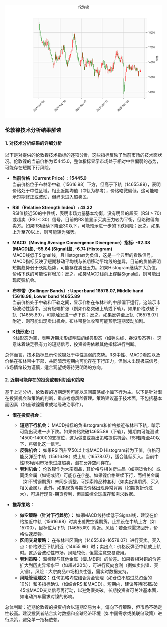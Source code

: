 ![图](ni.png)

### 伦敦镍技术分析结果解读

#### 1. 对技术分析结果的详细分析
以下是对提供的伦敦镍技术指标的逐项分析，这些指标反映了当前市场的技术面状况。伦敦镍的当前价格为15445.0，整体指标显示市场处于相对中性偏弱的态势，可能存在短期下行风险。

- **当前价格（Current Price）: 15445.0**  
  当前价格位于布林带中轨（15616.98）下方，但高于下轨（14655.89），表明价格处于中性区域。相比近期均值（中轨为参考），价格略微偏低，这可能暗示短期修正或波动，但尚未进入超卖区。

- **RSI（Relative Strength Index）: 48.32**  
  RSI值接近50的中性线，表明市场力量基本均衡，没有明显的超买（RSI > 70）或超卖（RSI < 30）信号。目前的RSI值显示买卖压力较为平衡，但略微偏向卖方。如果RSI继续下降至30以下，可能预示进一步的下跌风险；反之，如果上升至70以上，则可能转为强势。

- **MACD（Moving Average Convergence Divergence）指标: -62.38 (MACD线), -55.64 (Signal线), -6.74 (Histogram)**  
  MACD线低于Signal线，且Histogram为负值，这是一个典型的看跌信号。MACD指标反映了短期移动平均线与长期移动平均线的差异，目前的负值表明短期趋势弱于长期趋势，可能存在卖出压力。如果Histogram继续扩大负值，价格下跌的可能性将增加；反之，如果MACD线向上穿越Signal线，则可能出现反弹机会。

- **布林带（Bollinger Bands）: Upper band 16578.07, Middle band 15616.98, Lower band 14655.89**  
  当前价格处于中轨和下轨之间，显示价格在布林带的中部偏下运行。这暗示市场波动性适中，没有极端扩张（例如价格突破上轨或下轨）。如果价格跌破下轨（14655.89），可能触发进一步下跌；反之，如果反弹至上轨（16578.07）附近，则可能出现卖出机会。布林带整体收窄可能预示短期波动加剧。

- **K线形态: []**  
  K线形态为空，表明近期未形成明显的经典形态（如锤头线、吞没形态等）。这意味着缺乏强有力的短期信号，投资者需依赖其他指标进行判断。

总体而言，技术指标显示伦敦镍处于中性偏弱的态势。RSI中性、MACD看跌以及价格在布林带中下部，共同暗示短期内可能存在下行压力，但尚未出现极端信号。市场情绪较为谨慎，适合观望或等待更明确的方向。

#### 2. 近期可能存在的投资或套利机会和策略
基于上述分析，伦敦镍的近期走势可能以区间震荡或小幅下行为主。以下是针对潜在投资机会和策略的判断，重点考虑风险管理。策略建议基于技术面，不包括基本面因素（如全球镍需求或地缘政治事件）。

- **潜在投资机会：**  
  - **短期下行机会：** MACD指标的负Histogram和价格接近布林带下轨，暗示可能出现进一步下跌。如果价格跌破14655.89（下轨），短期内可能测试14500-14000的支撑位，这为做空或卖出策略提供机会。RSI若降至40以下，将强化这一信号。  
  - **反弹机会：** 如果RSI回升至50以上或MACD Histogram转为正值，价格可能反弹至中轨（15616.98）或上轨（16578.07），适合逢低买入。当前中性RSI表明市场未过度超卖，潜在反弹空间存在。  
  - **套利机会：** 伦敦镍作为大宗商品，其价格与相关衍生品（如期货合约）或同类金属（如铜或铝）可能存在价差。如果镍价格继续下行，而相关金属（如不锈钢期货）未同步调整，可探索跨品种套利（如卖出镍期货、买入相关金属）。此外，如果现货与期货价格出现异常背离（如期货折价过大），可进行现货-期货套利，但需监控全球库存和需求数据。

- **推荐策略：**  
  - **做空策略（针对下行趋势）：** 如果MACD线持续低于Signal线，建议在价格接近中轨（15616.98）时卖出或做空镍期货。止损设在中轨上方（如15700），目标位为下轨（14655.89）附近。风险：若全球需求回升，价格快速反弹。  
  - **区间交易策略：** 在布林带区间内（14655.89-16578.07）进行买卖。买入点：价格跌至下轨附近（14655.89）时；卖出点：价格反弹至中轨或上轨时。这适合波动性市场，风险较低，但需注意交易费用。  
  - **套利策略：** 监控镍与其他金属（如LME铜）的价差。如果镍相对铜的价差扩大到历史异常水平（如超过20%），可进行反向套利（例如卖出镍、买入铜）。风险：大宗商品市场相关性强，需实时数据支持。  
  - **风险管理建议：** 任何策略均应结合资金管理（如仓位不超过总资金的10%）和多指标确认（如结合RSI和MACD）。短期内，建议等待RSI跌破45或MACD交叉信号再行动，以避免假突破。长期投资者可关注基本面，如电动汽车需求对镍的影响。

总体判断：近期伦敦镍的投资机会以短期交易为主，偏向下行策略，但市场不确定性较高。建议投资者结合实时数据和全球经济环境（如中国需求或美联储政策）进行决策，避免单一指标依赖。